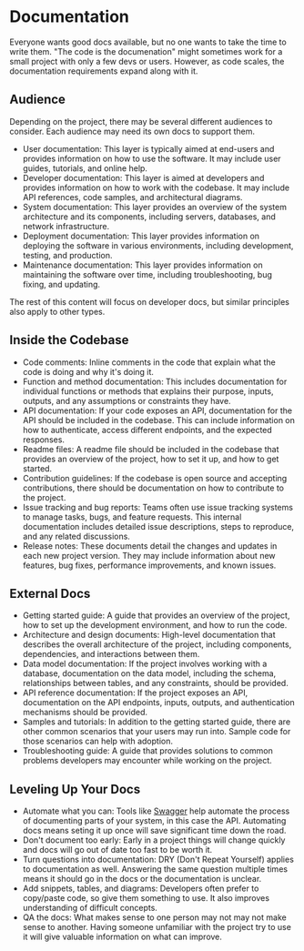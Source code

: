 # Documentation

Everyone wants good docs available, but no one wants to take the time to write them. "The code is the documenation" might sometimes work for a small project with only a few devs or users. However, as code scales, the documentation requirements expand along with it.

## Audience

Depending on the project, there may be several different audiences to consider. Each audience may need its own docs to support them.

- User documentation: This layer is typically aimed at end-users and provides information on how to use the software. It may include user guides, tutorials, and online help.
- Developer documentation: This layer is aimed at developers and provides information on how to work with the codebase. It may include API references, code samples, and architectural diagrams.
- System documentation: This layer provides an overview of the system architecture and its components, including servers, databases, and network infrastructure.
- Deployment documentation: This layer provides information on deploying the software in various environments, including development, testing, and production.
- Maintenance documentation: This layer provides information on maintaining the software over time, including troubleshooting, bug fixing, and updating.

The rest of this content will focus on developer docs, but similar principles also apply to other types.

## Inside the Codebase

- Code comments: Inline comments in the code that explain what the code is doing and why it's doing it.
- Function and method documentation: This includes documentation for individual functions or methods that explains their purpose, inputs, outputs, and any assumptions or constraints they have.
- API documentation: If your code exposes an API, documentation for the API should be included in the codebase. This can include information on how to authenticate, access different endpoints, and the expected responses.
- Readme files: A readme file should be included in the codebase that provides an overview of the project, how to set it up, and how to get started.
- Contribution guidelines: If the codebase is open source and accepting contributions, there should be documentation on how to contribute to the project.
- Issue tracking and bug reports: Teams often use issue tracking systems to manage tasks, bugs, and feature requests. This internal documentation includes detailed issue descriptions, steps to reproduce, and any related discussions.
- Release notes: These documents detail the changes and updates in each new project version. They may include information about new features, bug fixes, performance improvements, and known issues.

## External Docs

- Getting started guide: A guide that provides an overview of the project, how to set up the development environment, and how to run the code.
- Architecture and design documents: High-level documentation that describes the overall architecture of the project, including components, dependencies, and interactions between them.
- Data model documentation: If the project involves working with a database, documentation on the data model, including the schema, relationships between tables, and any constraints, should be provided.
- API reference documentation: If the project exposes an API, documentation on the API endpoints, inputs, outputs, and authentication mechanisms should be provided.
- Samples and tutorials: In addition to the getting started guide, there are other common scenarios that your users may run into. Sample code for those scenarios can help with adoption.
- Troubleshooting guide: A guide that provides solutions to common problems developers may encounter while working on the project.

## Leveling Up Your Docs

- Automate what you can: Tools like [Swagger](https://swagger.io/) help automate the process of documenting parts of your system, in this case the API. Automating docs means seting it up once will save significant time down the road.
- Don't document too early: Early in a project things will change quickly and docs will go out of date too fast to be worth it.
- Turn questions into documentation: DRY (Don't Repeat Yourself) applies to documentation as well. Answering the same question multiple times means it should go in the docs or the documentation is unclear.
- Add snippets, tables, and diagrams: Developers often prefer to copy/paste code, so give them something to use. It also improves understanding of difficult concepts.
- QA the docs: What makes sense to one person may not may not make sense to another. Having someone unfamiliar with the project try to use it will give valuable information on what can improve.
